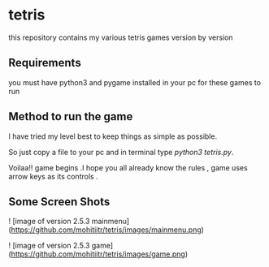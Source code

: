
# tetris

this repository contains my various tetris games version by  version

## Requirements

you must have python3 and pygame installed in your pc for these games to run

## Method to run the game 

I have tried my level best to keep things as simple as possible.

So just copy a file to your pc and in terminal type *python3 tetris.py*.

Voilaa!! game begins .I hope you all already know the rules , game uses arrow keys as its controls .

## Some Screen Shots


! [image of version 2.5.3 mainmenu]
(https://github.com/mohitiitr/tetris/images/mainmenu.png)


! [image of version 2.5.3 game]
(https://github.com/mohitiitr/tetris/images/game.png)